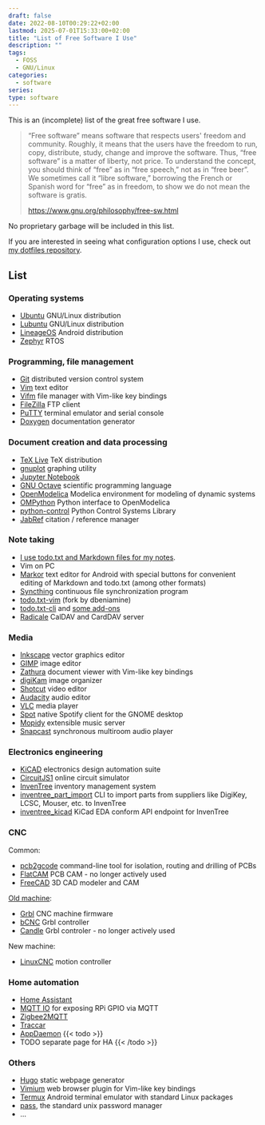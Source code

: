 ```yaml
---
draft: false
date: 2022-08-10T00:29:22+02:00
lastmod: 2025-07-01T15:33:00+02:00
title: "List of Free Software I Use"
description: ""
tags:
  - FOSS
  - GNU/Linux
categories:
  - software
series:
type: software
---
```

This is an (incomplete) list of the great free software I use.

> “Free software” means software that respects users' freedom and community.
> Roughly, it means that the users have the freedom to run, copy, distribute, study, change and improve the software.
> Thus, “free software” is a matter of liberty, not price.
> To understand the concept, you should think of “free” as in “free speech,” not as in “free beer”.
> We sometimes call it “libre software,” borrowing the French or Spanish word for “free” as in freedom, to show we do not mean the software is gratis.
>
> https://www.gnu.org/philosophy/free-sw.html

No proprietary garbage will be included in this list.

If you are interested in seeing what configuration options I use, check out
[my dotfiles repository](https://github.com/ondras12345/dotfiles).

## List
### Operating systems
- [Ubuntu](https://ubuntu.com/) GNU/Linux distribution
- [Lubuntu](https://lubuntu.me/) GNU/Linux distribution
- [LineageOS](https://lineageos.org/) Android distribution
- [Zephyr](https://www.zephyrproject.org/) RTOS

### Programming, file management
- [Git](https://git-scm.com/) distributed version control system
- [Vim](https://www.vim.org/) text editor
- [Vifm](https://vifm.info/) file manager with Vim-like key bindings
- [FileZilla](https://filezilla-project.org/) FTP client
- [PuTTY](https://www.chiark.greenend.org.uk/~sgtatham/putty/) terminal emulator and serial console
- [Doxygen](https://doxygen.nl/) documentation generator

### Document creation and data processing
- [TeX Live](https://www.tug.org/texlive/) TeX distribution
- [gnuplot](http://www.gnuplot.info/) graphing utility
- [Jupyter Notebook](https://jupyter.org/)
- [GNU Octave](https://www.gnu.org/software/octave/index) scientific programming language
- [OpenModelica](https://openmodelica.org/) Modelica environment for modeling of dynamic systems
- [OMPython](https://github.com/OpenModelica/OMPython/) Python interface to OpenModelica
- [python-control](http://python-control.org/) Python Control Systems Library
- [JabRef](https://www.jabref.org/) citation / reference manager

### Note taking
- [I use todo.txt and Markdown files for my
  notes](/posts/2022-11-14-note-taking-system-todotxt-markdown/).
- Vim on PC
- [Markor](https://github.com/gsantner/markor) text editor for Android with
  special buttons for convenient editing of Markdown and todo.txt (among other
  formats)
- [Syncthing](https://syncthing.net/) continuous file synchronization program
- [todo.txt-vim](https://gitlab.com/dbeniamine/todo.txt-vim)
  (fork by dbeniamine)
- [todo.txt-cli](https://github.com/todotxt/todo.txt-cli)
  and [some add-ons](https://github.com/ondras12345/dotfiles/tree/linux/.config/todo/actions.d)
- [Radicale](https://radicale.org/v3.html) CalDAV and CardDAV server

### Media
- [Inkscape](https://inkscape.org/) vector graphics editor
- [GIMP](https://www.gimp.org/) image editor
- [Zathura](https://pwmt.org/projects/zathura/) document viewer with Vim-like key bindings
- [digiKam](https://www.digikam.org/) image organizer
- [Shotcut](https://shotcut.org/) video editor
- [Audacity](https://www.audacityteam.org/) audio editor
- [VLC](https://www.videolan.org/vlc/) media player
- [Spot](https://github.com/xou816/spot) native Spotify client for the GNOME desktop
- [Mopidy](https://mopidy.com/) extensible music server
- [Snapcast](https://github.com/badaix/snapcast) synchronous multiroom audio player

### Electronics engineering
- [KiCAD](https://kicad-pcb.org/) electronics design automation suite
- [CircuitJS1](https://www.falstad.com/circuit/) online circuit simulator
- [InvenTree](https://inventree.org/) inventory management system
- [inventree\_part\_import](https://github.com/30350n/inventree_part_import) CLI to import parts from suppliers like DigiKey, LCSC, Mouser, etc. to InvenTree 
- [inventree\_kicad](https://github.com/afkiwers/inventree_kicad) KiCad EDA conform API endpoint for InvenTree

### CNC
Common:
- [pcb2gcode](https://github.com/pcb2gcode/pcb2gcode) command-line tool for
  isolation, routing and drilling of PCBs
- [FlatCAM](http://flatcam.org/) PCB CAM - no longer actively used
- [FreeCAD](https://www.freecadweb.org/) 3D CAD modeler and CAM

[Old machine](/projects/1610-cnc/):
- [Grbl](https://github.com/gnea/grbl) CNC machine firmware
- [bCNC](https://github.com/vlachoudis/bCNC) Grbl controller
- [Candle](https://github.com/Denvi/Candle) Grbl controler - no longer
  actively used

New machine:
- [LinuxCNC](https://linuxcnc.org/) motion controller

### Home automation
- [Home Assistant](https://www.home-assistant.io/)
- [MQTT IO](https://github.com/flyte/mqtt-io) for exposing RPi GPIO via MQTT
- [Zigbee2MQTT](https://www.zigbee2mqtt.io/)
- [Traccar](https://www.traccar.org/)
- [AppDaemon](https://appdaemon.readthedocs.io/en/latest/)
{{< todo >}}
- TODO separate page for HA
{{< /todo >}}

### Others
- [Hugo](https://gohugo.io/) static webpage generator
- [Vimium](https://github.com/philc/vimium) web browser plugin for Vim-like key bindings
- [Termux](https://termux.com/) Android terminal emulator with standard Linux packages
- [pass](https://www.passwordstore.org/), the standard unix password manager
- ...
